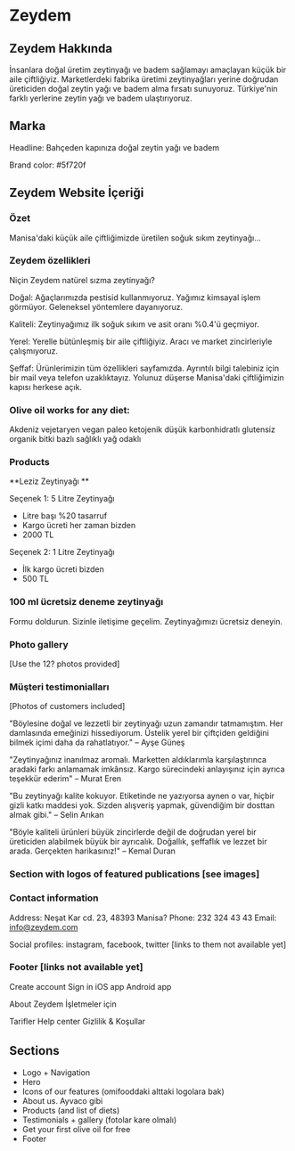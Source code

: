 # Zeydem

## Zeydem Hakkında

İnsanlara doğal üretim zeytinyağı ve badem sağlamayı amaçlayan küçük bir aile çiftliğiyiz. Marketlerdeki fabrika üretimi zeytinyağları yerine doğrudan üreticiden doğal zeytin yağı ve badem alma fırsatı sunuyoruz. Türkiye'nin farklı yerlerine zeytin yağı ve badem ulaştırıyoruz.

## Marka

Headline: Bahçeden kapınıza doğal zeytin yağı ve badem

Brand color: #5f720f

## Zeydem Website İçeriği

### Özet

Manisa'daki küçük aile çiftliğimizde üretilen soğuk sıkım zeytinyağı...

### Zeydem özellikleri

Niçin Zeydem natürel sızma zeytinyağı?

Doğal: Ağaçlarımızda pestisid kullanmıyoruz. Yağımız kimsayal işlem görmüyor. Geleneksel yöntemlere dayanıyoruz.

Kaliteli: Zeytinyağımız ilk soğuk sıkım ve asit oranı %0.4'ü geçmiyor.

Yerel: Yerelle bütünleşmiş bir aile çiftliğiyiz. Aracı ve market zincirleriyle çalışmıyoruz.

Şeffaf: Ürünlerimizin tüm özellikleri sayfamızda. Ayrıntılı bilgi talebiniz için bir mail veya telefon uzaklıktayız. Yolunuz düşerse Manisa'daki çiftliğimizin kapısı herkese açık.

### Olive oil works for any diet:

Akdeniz
vejetaryen
vegan
paleo
ketojenik
düşük karbonhidratlı
glutensiz
organik
bitki bazlı
sağlıklı
yağ odaklı

### Products

**Leziz Zeytinyağı **

Seçenek 1: 5 Litre Zeytinyağı

- Litre başı %20 tasarruf
- Kargo ücreti her zaman bizden
- 2000 TL

Seçenek 2: 1 Litre Zeytinyağı

- İlk kargo ücreti bizden
- 500 TL

### 100 ml ücretsiz deneme zeytinyağı

Formu doldurun. Sizinle iletişime geçelim. Zeytinyağımızı ücretsiz deneyin.

### Photo gallery

[Use the 12? photos provided]

### Müşteri testimonialları

[Photos of customers included]

"Böylesine doğal ve lezzetli bir zeytinyağı uzun zamandır tatmamıştım. Her damlasında emeğinizi hissediyorum. Üstelik yerel bir çiftçiden geldiğini bilmek içimi daha da rahatlatıyor."
– Ayşe Güneş

"Zeytinyağınız inanılmaz aromalı. Marketten aldıklarımla karşılaştırınca aradaki farkı anlamamak imkânsız. Kargo sürecindeki anlayışınız için ayrıca teşekkür ederim"
– Murat Eren

"Bu zeytinyağı kalite kokuyor. Etiketinde ne yazıyorsa aynen o var, hiçbir gizli katkı maddesi yok. Sizden alışveriş yapmak, güvendiğim bir dosttan almak gibi."
– Selin Arıkan

"Böyle kaliteli ürünleri büyük zincirlerde değil de doğrudan yerel bir üreticiden alabilmek büyük bir ayrıcalık. Doğallık, şeffaflık ve lezzet bir arada. Gerçekten harikasınız!"
– Kemal Duran

### Section with logos of featured publications [see images]

### Contact information

Address: Neşat Kar cd. 23, 48393 Manisa?
Phone: 232 324 43 43
Email: info@zeydem.com

Social profiles: instagram, facebook, twitter [links to them not available yet]

### Footer [links not available yet]

Create account
Sign in
iOS app
Android app

About Zeydem
İşletmeler için

Tarifler
Help center
Gizlilik & Koşullar

######

## Sections

- Logo + Navigation
- Hero
- Icons of our features (omifooddaki alttaki logolara bak)
- About us. Ayvaco gibi
- Products (and list of diets)
- Testimonials + gallery (fotolar kare olmalı)
- Get your first olive oil for free
- Footer
